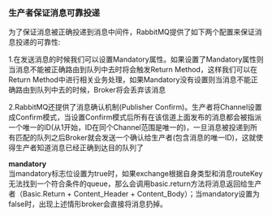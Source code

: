 ### 生产者保证消息可靠投递

为了保证消息被正确投递到消息中间件，RabbitMQ提供了如下两个配置来保证消息投递的可靠性:

1.在发送消息的时候我们可以设置Mandatory属性。如果设置了Mandatory属性则当消息不能被正确路由到队列中去时将会触发Return Method，这样我们可以在Return Method中进行相关业务处理，如果Mandatory没有设置则当消息不能正确路由到队列中去的时候，Broker将会丢弃该消息

2.RabbitMQ还提供了消息确认机制(Publisher Confirm)。生产者将Channel设置成Confirm模式，当设置Confirm模式后所有在该信道上面发布的消息都会被指派一个唯一的ID(从1开始，ID在同个Channel范围是唯一的)，一旦消息被投递到所有匹配的队列之后Broker就会发送一个确认给生产者(包含消息的唯一ID)，这就使得生产者知道消息已经正确到达目的队列了

**mandatory**  
当mandatory标志位设置为true时，如果exchange根据自身类型和消息routeKey无法找到一个符合条件的queue，那么会调用basic.return方法将消息返回给生产者（Basic.Return + Content_Header + Content_Body）；当mandatory设置为false时，出现上述情形broker会直接将消息扔掉。
